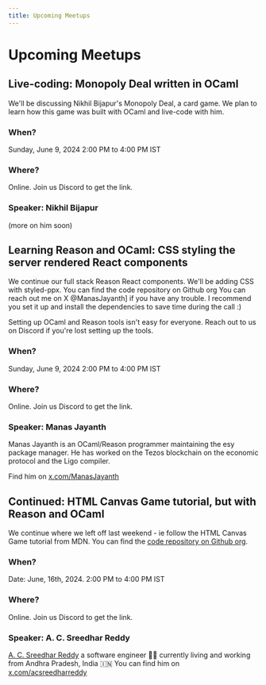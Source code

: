 ```yaml
---
title: Upcoming Meetups
---
```


# Upcoming Meetups

## Live-coding: Monopoly Deal written in OCaml

We'll be discussing Nikhil Bijapur's Monopoly Deal, a card game. We
plan to learn how this game was built with OCaml and live-code with
him.

### When?
Sunday, June 9, 2024
2:00 PM to 4:00 PM IST

### Where?
Online. Join us Discord to get the link.

### Speaker: Nikhil Bijapur
(more on him soon)

## Learning Reason and OCaml: CSS styling the server rendered React components

We continue our full stack Reason React components. We'll be adding
CSS with styled-ppx. You can find the code repository on Github org
You can reach out me on X @ManasJayanth] if you have any trouble. I
recommend you set it up and install the dependencies to save time
during the call :)

Setting up OCaml and Reason tools isn't easy for everyone. Reach out
to us on Discord if you're lost setting up the tools. 

### When?
Sunday, June 9, 2024
2:00 PM to 4:00 PM IST

### Where?
Online. Join us Discord to get the link.

### Speaker: Manas Jayanth
Manas Jayanth is an OCaml/Reason programmer maintaining the esy package manager. He has worked on the Tezos blockchain on the economic protocol and the Ligo compiler.

Find him on [x.com/ManasJayanth](https://x.com/ManasJayanth/)

## Continued: HTML Canvas Game tutorial, but with Reason and OCaml

We continue where we left off last weekend - ie follow the HTML Canvas Game tutorial from MDN. You can find the [code repository on Github org](https://github.com/ReasonOCamlIndia/melange-mdn-canvas-game-tutorial-live-coded).


### When?
Date: June, 16th, 2024.
2:00 PM to 4:00 PM IST

### Where?
Online. Join us Discord to get the link.

### Speaker: A. C. Sreedhar Reddy
[A. C. Sreedhar Reddy](https://a-c-sreedhar-reddy.github.io/) a software engineer 👨‍💻 currently living and working from Andhra Pradesh, India 🇮🇳 You can find him on [x.com/acsreedharreddy](https://x.com/acsreedharreddy)
